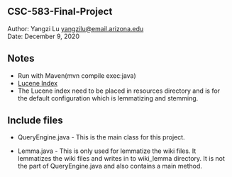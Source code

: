 CSC-583-Final-Project
------------

Author: Yangzi Lu [yangzilu@email.arizona.edu](mailto:yangzilu@email.arizona.edu)  
Date: December 9, 2020

## Notes

* Run with Maven(mvn compile exec:java)
* [Lucene Index](https://arizona.box.com/s/5vg4d01pyek7u9191vwdya870zfe3r1z)
* The Lucene index need to be placed in resources directory and is for the default configuration which is lemmatizing and stemming.

## Include files
* QueryEngine.java - This is the main class for this project. 

* Lemma.java - This is only used for lemmatize the wiki files. It lemmatizes the wiki files and writes in to wiki_lemma directory. It is not the part of QueryEngine.java and also contains a main method.
